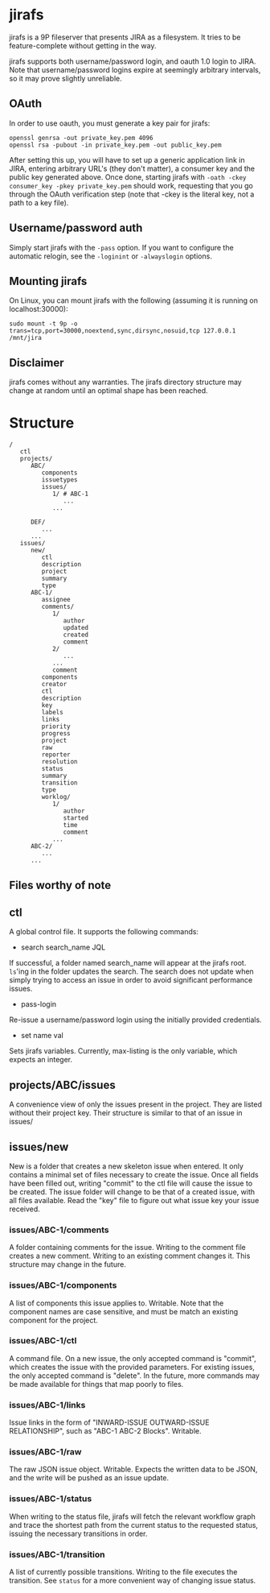 # jirafs

jirafs is a 9P fileserver that presents JIRA as a filesystem. It tries to be feature-complete without getting in the way.

jirafs supports both username/password login, and oauth 1.0 login to JIRA. Note that username/password logins expire at seemingly arbitrary intervals, so it may prove slightly unreliable.

## OAuth

In order to use oauth, you must generate a key pair for jirafs:
```plain
openssl genrsa -out private_key.pem 4096
openssl rsa -pubout -in private_key.pem -out public_key.pem
```

After setting this up, you will have to set up a generic application link in JIRA, entering arbitrary URL's (they don't matter), a consumer key and the public key generated above. Once done, starting jirafs with `-oath -ckey consumer_key -pkey private_key.pem` should work, requesting that you go through the OAuth verification step (note that -ckey is the literal key, not a path to a key file).

## Username/password auth

Simply start jirafs with the `-pass` option. If you want to configure the automatic relogin, see the `-loginint` or `-alwayslogin` options.

## Mounting jirafs

On Linux, you can mount jirafs with the following (assuming it is running on localhost:30000):
```plain
sudo mount -t 9p -o trans=tcp,port=30000,noextend,sync,dirsync,nosuid,tcp 127.0.0.1 /mnt/jira
```

## Disclaimer

jirafs comes without any warranties. The jirafs directory structure may change at random until an optimal shape has been reached.

# Structure

```plain
/
   ctl
   projects/
      ABC/
         components
         issuetypes
         issues/
            1/ # ABC-1
               ...
            ...

      DEF/
         ...
      ...
   issues/
      new/
         ctl
         description
         project
         summary
         type
      ABC-1/
         assignee
         comments/
            1/
               author
               updated
               created
               comment
            2/
               ...
            ...
            comment
         components
         creator
         ctl
         description
         key
         labels
         links
         priority
         progress
         project
         raw
         reporter
         resolution
         status
         summary
         transition
         type
         worklog/
            1/
               author
               started
               time
               comment
            ...
      ABC-2/
         ...
      ...

```

## Files worthy of note

## ctl

A global control file. It supports the following commands:

* search search_name JQL

If successful, a folder named search_name will appear at the jirafs root. `ls`'ing in the folder updates the search. The search does not update when simply trying to access an issue in order to avoid significant performance issues.

* pass-login

Re-issue a username/password login using the initially provided credentials.

* set name val

Sets jirafs variables. Currently, max-listing is the only variable, which expects an integer.


## projects/ABC/issues

A convenience view of only the issues present in the project. They are listed without their project key. Their structure is similar to that of an issue in issues/

## issues/new

New is a folder that creates a new skeleton issue when entered. It only contains a minimal set of files necessary to create the issue. Once all fields have been filled out, writing "commit" to the ctl file will cause the issue to be created. The issue folder will change to be that of a created issue, with all files available. Read the "key" file to figure out what issue key your issue received.

### issues/ABC-1/comments

A folder containing comments for the issue. Writing to the comment file creates a new comment. Writing to an existing comment changes it. This structure may change in the future.

### issues/ABC-1/components

A list of components this issue applies to. Writable. Note that the component names are case sensitive, and must be match an existing component for the project.

### issues/ABC-1/ctl

A command file. On a new issue, the only accepted command is "commit", which creates the issue with the provided parameters. For existing issues, the only accepted command is "delete". In the future, more commands may be made available for things that map poorly to files.

### issues/ABC-1/links

Issue links in the form of "INWARD-ISSUE OUTWARD-ISSUE RELATIONSHIP", such as "ABC-1 ABC-2 Blocks". Writable.

### issues/ABC-1/raw

The raw JSON issue object. Writable. Expects the written data to be JSON, and the write will be pushed as an issue update.

### issues/ABC-1/status

When writing to the status file, jirafs will fetch the relevant workflow graph and trace the shortest path from the current status to the requested status, issuing the necessary transitions in order.

### issues/ABC-1/transition

A list of currently possible transitions. Writing to the file executes the transition. See `status` for a more convenient way of changing issue status.
